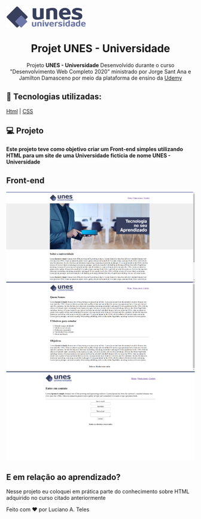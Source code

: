 <img src="Imagens/logo.png" align="center">
<h1 align="center">Projet UNES - Universidade</h1>
<p align="center">Projeto <strong>UNES - Universidade</strong> Desenvolvido durante o curso "Desenvolvimento Web Completo 2020" ministrado por  Jorge Sant Ana e Jamilton Damasceno por meio da plataforma de ensino da <a href ="https://www.udemy.com/">Udemy<a></p>

<hl>

## :rocket: Tecnologias utilizadas:

  [Html](https://www.w3schools.com/html/default.asp)
| [CSS](https://www.w3schools.com/css/)


## 💻 Projeto

#### Este projeto teve como objetivo criar um Front-end simples utilizando HTML para um site de uma Universidade fictícia de nome UNES - Universidade

## Front-end

<img src="imagens/Captura1.PNG">
<img src="imagens/Captura2.PNG">
<img src="imagens/Captura3.PNG">

## E em relação ao aprendizado?

Nesse projeto eu coloquei em prática parte do conhecimento sobre HTML adquirido no curso citado anteriormente

Feito com ❤️ por Luciano A. Teles